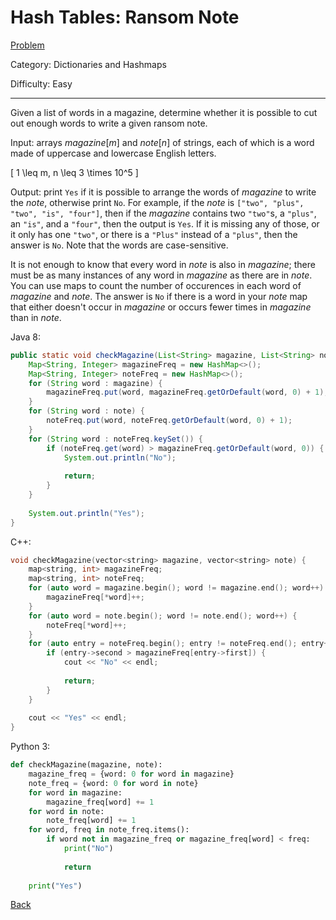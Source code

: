 # Hash Tables: Ransom Note

[Problem](https://www.hackerrank.com/challenges/ctci-ransom-note/problem)

Category: Dictionaries and Hashmaps

Difficulty: Easy

---

Given a list of words in a magazine, determine whether it is possible to cut out
enough words to write a given ransom note.

Input: arrays $magazine[m]$ and $note[n]$ of strings, each of which is a word
made of uppercase and lowercase English letters.

\[ 1 \leq m, n \leq 3 \times 10^5 \]

Output: print ```Yes``` if it is possible to arrange the words of $magazine$ to
write the $note$, otherwise print ```No```. For example, if the $note$ is
```["two", "plus", "two", "is", "four"]```, then if the $magazine$ contains two
```"two"```s, a ```"plus"```, an ```"is"```, and a ```"four"```, then the output
is ```Yes```. If it is missing any of those, or it only has one ```"two"```, or
there is a ```"Plus"``` instead of a ```"plus"```, then the answer is ```No```.
Note that the words are case-sensitive.

It is not enough to know that every word in $note$ is also in $magazine$; there
must be as many instances of any word in $magazine$ as there are in $note$. You
can use maps to count the number of occurences in each word of $magazine$ and
$note$. The answer is ```No``` if there is a word in your $note$ map that either
doesn't occur in $magazine$ or occurs fewer times in $magazine$ than in $note$.

Java 8:
```java
public static void checkMagazine(List<String> magazine, List<String> note) {
    Map<String, Integer> magazineFreq = new HashMap<>();
    Map<String, Integer> noteFreq = new HashMap<>();
    for (String word : magazine) {
        magazineFreq.put(word, magazineFreq.getOrDefault(word, 0) + 1);
    }
    for (String word : note) {
        noteFreq.put(word, noteFreq.getOrDefault(word, 0) + 1);
    }
    for (String word : noteFreq.keySet()) {
        if (noteFreq.get(word) > magazineFreq.getOrDefault(word, 0)) {
            System.out.println("No");
            
            return;
        }
    }
    
    System.out.println("Yes");
}
```

C++:
```cpp
void checkMagazine(vector<string> magazine, vector<string> note) {
    map<string, int> magazineFreq;
    map<string, int> noteFreq;
    for (auto word = magazine.begin(); word != magazine.end(); word++) {
        magazineFreq[*word]++;
    }
    for (auto word = note.begin(); word != note.end(); word++) {
        noteFreq[*word]++;
    }
    for (auto entry = noteFreq.begin(); entry != noteFreq.end(); entry++) {
        if (entry->second > magazineFreq[entry->first]) {
            cout << "No" << endl;
            
            return;
        }
    }
    
    cout << "Yes" << endl;
}
```

Python 3:
```python
def checkMagazine(magazine, note):
    magazine_freq = {word: 0 for word in magazine}
    note_freq = {word: 0 for word in note}
    for word in magazine:
        magazine_freq[word] += 1
    for word in note:
        note_freq[word] += 1
    for word, freq in note_freq.items():
        if word not in magazine_freq or magazine_freq[word] < freq:
            print("No")
            
            return
        
    print("Yes")
```

[Back](../../hackerrank.md)
